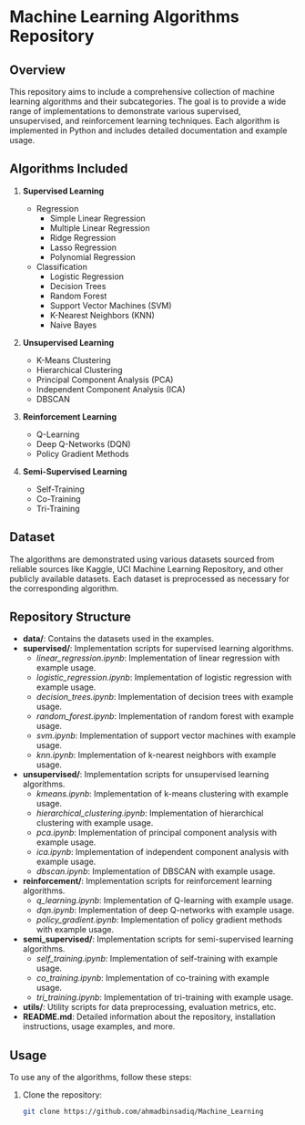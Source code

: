 # Machine Learning Algorithms Repository

## Overview
This repository aims to include a comprehensive collection of machine learning algorithms and their subcategories. The goal is to provide a wide range of implementations to demonstrate various supervised, unsupervised, and reinforcement learning techniques. Each algorithm is implemented in Python and includes detailed documentation and example usage.

## Algorithms Included
1. **Supervised Learning**
   - Regression
      - Simple Linear Regression
      - Multiple Linear Regression
      - Ridge Regression
      - Lasso Regression
      - Polynomial Regression
   - Classification
      - Logistic Regression
      - Decision Trees
      - Random Forest
      - Support Vector Machines (SVM)
      - K-Nearest Neighbors (KNN)
      - Naive Bayes

2. **Unsupervised Learning**
   - K-Means Clustering
   - Hierarchical Clustering
   - Principal Component Analysis (PCA)
   - Independent Component Analysis (ICA)
   - DBSCAN

3. **Reinforcement Learning**
   - Q-Learning
   - Deep Q-Networks (DQN)
   - Policy Gradient Methods

4. **Semi-Supervised Learning**
   - Self-Training
   - Co-Training
   - Tri-Training

## Dataset
The algorithms are demonstrated using various datasets sourced from reliable sources like Kaggle, UCI Machine Learning Repository, and other publicly available datasets. Each dataset is preprocessed as necessary for the corresponding algorithm.

## Repository Structure
- **data/**: Contains the datasets used in the examples.
- **supervised/**: Implementation scripts for supervised learning algorithms.
  - *linear_regression.ipynb*: Implementation of linear regression with example usage.
  - *logistic_regression.ipynb*: Implementation of logistic regression with example usage.
  - *decision_trees.ipynb*: Implementation of decision trees with example usage.
  - *random_forest.ipynb*: Implementation of random forest with example usage.
  - *svm.ipynb*: Implementation of support vector machines with example usage.
  - *knn.ipynb*: Implementation of k-nearest neighbors with example usage.
- **unsupervised/**: Implementation scripts for unsupervised learning algorithms.
  - *kmeans.ipynb*: Implementation of k-means clustering with example usage.
  - *hierarchical_clustering.ipynb*: Implementation of hierarchical clustering with example usage.
  - *pca.ipynb*: Implementation of principal component analysis with example usage.
  - *ica.ipynb*: Implementation of independent component analysis with example usage.
  - *dbscan.ipynb*: Implementation of DBSCAN with example usage.
- **reinforcement/**: Implementation scripts for reinforcement learning algorithms.
  - *q_learning.ipynb*: Implementation of Q-learning with example usage.
  - *dqn.ipynb*: Implementation of deep Q-networks with example usage.
  - *policy_gradient.ipynb*: Implementation of policy gradient methods with example usage.
- **semi_supervised/**: Implementation scripts for semi-supervised learning algorithms.
  - *self_training.ipynb*: Implementation of self-training with example usage.
  - *co_training.ipynb*: Implementation of co-training with example usage.
  - *tri_training.ipynb*: Implementation of tri-training with example usage.
- **utils/**: Utility scripts for data preprocessing, evaluation metrics, etc.
- **README.md**: Detailed information about the repository, installation instructions, usage examples, and more.

## Usage
To use any of the algorithms, follow these steps:
1. Clone the repository:
   ```bash
   git clone https://github.com/ahmadbinsadiq/Machine_Learning

